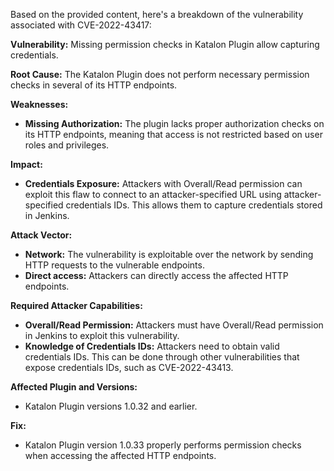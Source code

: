 Based on the provided content, here's a breakdown of the vulnerability associated with CVE-2022-43417:

**Vulnerability:** Missing permission checks in Katalon Plugin allow capturing credentials.

**Root Cause:** The Katalon Plugin does not perform necessary permission checks in several of its HTTP endpoints.

**Weaknesses:**
*   **Missing Authorization:** The plugin lacks proper authorization checks on its HTTP endpoints, meaning that access is not restricted based on user roles and privileges.

**Impact:**
*   **Credentials Exposure:** Attackers with Overall/Read permission can exploit this flaw to connect to an attacker-specified URL using attacker-specified credentials IDs. This allows them to capture credentials stored in Jenkins.

**Attack Vector:**
*   **Network:** The vulnerability is exploitable over the network by sending HTTP requests to the vulnerable endpoints.
*   **Direct access:** Attackers can directly access the affected HTTP endpoints.

**Required Attacker Capabilities:**
*   **Overall/Read Permission:** Attackers must have Overall/Read permission in Jenkins to exploit this vulnerability.
*   **Knowledge of Credentials IDs:** Attackers need to obtain valid credentials IDs. This can be done through other vulnerabilities that expose credentials IDs, such as CVE-2022-43413.

**Affected Plugin and Versions:**
*   Katalon Plugin versions 1.0.32 and earlier.

**Fix:**
*   Katalon Plugin version 1.0.33 properly performs permission checks when accessing the affected HTTP endpoints.